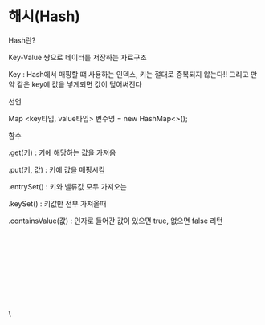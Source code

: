 # 해시(Hash)

Hash란?

Key-Value 쌍으로 데이터를 저장하는 자료구조

Key : Hash에서 매핑할 떄 사용하는 인덱스, 키는 절대로 중복되지 않는다!! 그리고 만약 같은 key에 값을 넣게되면 값이 덮어써진다

선언

Map \<key타입, value타입> 변수명 = new HashMap<>();

함수

.get(키) : 키에 해당하는 값을 가져옴

.put(키, 값) : 키에 값을 매핑시킴

.entrySet() : 키와 벨류값 모두 가져오는

.keySet() : 키값만 전부 가져올때

.containsValue(값) : 인자로 들어간 값이 있으면 true, 없으면 false 리턴

\
\
\
\
\
\
\
\
\
\
